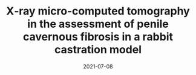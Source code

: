 ---
title: "X‐ray micro‐computed tomography in the assessment of penile cavernous fibrosis in a rabbit castration model"
collection: publications
permalink: /publication/2021-07-08-paper-4
# excerpt: 'The study evaluates the use of micro-computed tomography in assessing penile cavernous fibrosis in animal models, comparing it with other methods like histological, histochemical, and immunohistochemical analysis. The experiment involved 25 New Zealand male rabbits with induced testosterone deficiency. The study found that micro-computed tomography provided a 3D visualization of the entire corpora cavernosa and could track fibrosis progression through gray value analysis. However, it was found that RT-PCR could not be conducted on samples studied by micro-CT due to RNA destruction. The study suggests that micro-CT could potentially affect the immunohistochemical outcome, as an increase in TGF-beta-1 expression was observed later than histological signs of fibrosis.'
date: 2021-07-08
venue: 'Andrology'
paperurl: 'http://iliapopov17.github.io/files/Papers/X-ray micro-computed tomography in the assessment of penile cavernous fibrosis in a rabbit castration model.pdf'
link: 'https://www.scopus.com/record/display.uri?eid=2-s2.0-85115327110&origin=resultslist'
citation: 'Kogan, M.I.; Popov, I.V.; Kirichenko, E.Y.; Mitrin, B.I.; Sadyrin, E.V.; Kulaeva, E.D.; <b>Popov, I.V.</b>; Kulba, S.N.; Logvinov, A.K.; Akimenko, M.A.; et al. X-Ray Micro-Computed Tomography in the Assessment of Penile Cavernous Fibrosis in a Rabbit Castration Model. <i>Andrology</i> 2021, 9, 1467–1480, doi:10.1111/andr.13077.'
---